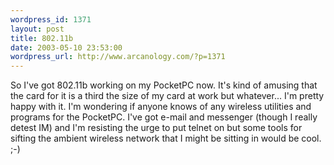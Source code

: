 ```yaml
--- 
wordpress_id: 1371
layout: post
title: 802.11b
date: 2003-05-10 23:53:00
wordpress_url: http://www.arcanology.com/?p=1371
---
```

So I&apos;ve got 802.11b working on my PocketPC now. It&apos;s kind of amusing that the card for it is a third the size of my card at work but whatever... I&apos;m pretty happy with it. I&apos;m wondering if anyone knows of any wireless utilities and programs for the PocketPC. I&apos;ve got e-mail and messenger (though I really detest IM) and I&apos;m resisting the urge to put telnet on but some tools for sifting the ambient wireless network that I might be sitting in would be cool. ;-)